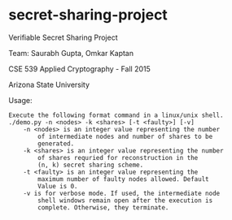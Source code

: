 # secret-sharing-project
Verifiable Secret Sharing Project

Team: Saurabh Gupta, Omkar Kaptan

CSE 539 Applied Cryptography - Fall 2015

Arizona State University

Usage:
~~~~~~
Execute the following format command in a linux/unix shell.
./demo.py -n <nodes> -k <shares> [-t <faulty>] [-v] 
	-n <nodes> is an integer value representing the number 
		of intermediate nodes and number of shares to be 
		generated.
	-k <shares> is an integer value representing the number 
		of shares requried for reconstruction in the 
		(n, k) secret sharing scheme.
	-t <faulty> is an integer value representing the 
		maximum number of faulty nodes allowed. Default 
		Value is 0.
	-v is for verbose mode. If used, the intermediate node 
		shell windows remain open after the execution is 
		complete. Otherwise, they terminate.
